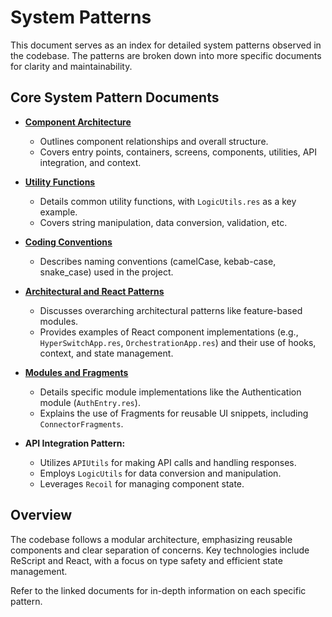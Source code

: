 # System Patterns

This document serves as an index for detailed system patterns observed in the codebase. The patterns are broken down into more specific documents for clarity and maintainability.

## Core System Pattern Documents

- **[Component Architecture](./systemPatterns/component-architecture.md)**

  - Outlines component relationships and overall structure.
  - Covers entry points, containers, screens, components, utilities, API integration, and context.

- **[Utility Functions](./systemPatterns/utility-functions.md)**

  - Details common utility functions, with `LogicUtils.res` as a key example.
  - Covers string manipulation, data conversion, validation, etc.

- **[Coding Conventions](./systemPatterns/coding-conventions.md)**

  - Describes naming conventions (camelCase, kebab-case, snake_case) used in the project.

- **[Architectural and React Patterns](./systemPatterns/architectural-react-patterns.md)**

  - Discusses overarching architectural patterns like feature-based modules.
  - Provides examples of React component implementations (e.g., `HyperSwitchApp.res`, `OrchestrationApp.res`) and their use of hooks, context, and state management.

- **[Modules and Fragments](./systemPatterns/modules-and-fragments.md)**
  - Details specific module implementations like the Authentication module (`AuthEntry.res`).
  - Explains the use of Fragments for reusable UI snippets, including `ConnectorFragments`.
- **API Integration Pattern:**
  - Utilizes `APIUtils` for making API calls and handling responses.
  - Employs `LogicUtils` for data conversion and manipulation.
  - Leverages `Recoil` for managing component state.

## Overview

The codebase follows a modular architecture, emphasizing reusable components and clear separation of concerns. Key technologies include ReScript and React, with a focus on type safety and efficient state management.

Refer to the linked documents for in-depth information on each specific pattern.

